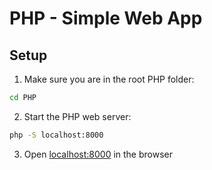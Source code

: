 # PHP - Simple Web App

## Setup 

1. Make sure you are in the root PHP folder:

```bash
cd PHP
```

2. Start the PHP web server:

```bash
php -S localhost:8000
```

3. Open [localhost:8000](http://localhost:8000/) in the browser